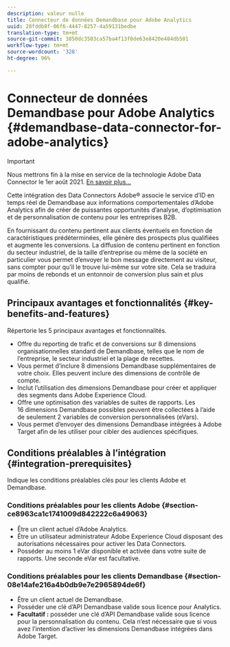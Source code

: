 ```yaml
---
description: valeur nulle
title: Connecteur de données Demandbase pour Adobe Analytics
uuid: 28fddb8f-06f6-4447-8257-4a59131bedbe
translation-type: tm+mt
source-git-commit: 3850dc3503ca57ba4f13f0de63e8420e484db501
workflow-type: tm+mt
source-wordcount: '328'
ht-degree: 96%

---
```



# Connecteur de données Demandbase pour Adobe Analytics {#demandbase-data-connector-for-adobe-analytics}

>[!IMPORTANT]
>
>Nous mettrons fin à la mise en service de la technologie Adobe Data Connector le 1er août 2021. [En savoir plus...](/help/import/data-connectors/data-connectors-eol.md)

Cette intégration des Data Connectors Adobe® associe le service d’ID en temps réel de Demandbase aux informations comportementales d’Adobe Analytics afin de créer de puissantes opportunités d’analyse, d’optimisation et de personnalisation de contenu pour les entreprises B2B.

En fournissant du contenu pertinent aux clients éventuels en fonction de caractéristiques prédéterminées, elle génère des prospects plus qualifiées et augmente les conversions. La diffusion de contenu pertinent en fonction du secteur industriel, de la taille d’entreprise ou même de la société en particulier vous permet d’envoyer le bon message directement au visiteur, sans compter pour qu’il le trouve lui-même sur votre site. Cela se traduira par moins de rebonds et un entonnoir de conversion plus sain et plus qualifié.

## Principaux avantages et fonctionnalités {#key-benefits-and-features}

Répertorie les 5 principaux avantages et fonctionnalités.

* Offre du reporting de trafic et de conversions sur 8 dimensions organisationnelles standard de Demandbase, telles que le nom de l’entreprise, le secteur industriel et la plage de recettes.
* Vous permet d’inclure 8 dimensions Demandbase supplémentaires de votre choix. Elles peuvent inclure des dimensions de contrôle de compte.
* Inclut l’utilisation des dimensions Demandbase pour créer et appliquer des segments dans Adobe Experience Cloud.
* Offre une optimisation des variables de suites de rapports. Les 16 dimensions Demandbase possibles peuvent être collectées à l’aide de seulement 2 variables de conversion personnalisées (eVars).
* Vous permet d’envoyer des dimensions Demandbase intégrées à Adobe Target afin de les utiliser pour cibler des audiences spécifiques.

## Conditions préalables à l’intégration {#integration-prerequisites}

Indique les conditions préalables clés pour les clients Adobe et Demandbase.

### Conditions préalables pour les clients Adobe {#section-ce8963ca1c1741009d842222c6a49063}

* Être un client actuel d’Adobe Analytics.
* Être un utilisateur administrateur Adobe Experience Cloud disposant des autorisations nécessaires pour activer les Data Connectors.
* Posséder au moins 1 eVar disponible et activée dans votre suite de rapports. Une seconde eVar est facultative.

### Conditions préalables pour les clients Demandbase {#section-08e14afe216a4b0db9e7e2965894de6f}

* Être un client actuel de Demandbase.
* Posséder une clé d’API Demandbase valide sous licence pour Analytics.
* **Facultatif :** posséder une clé d’API Demandbase valide sous licence pour la personnalisation du contenu. Cela n’est nécessaire que si vous avez l’intention d’activer les dimensions Demandbase intégrées dans Adobe Target.
